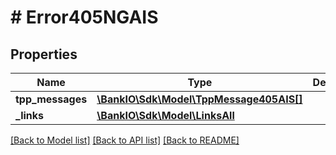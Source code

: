 # # Error405NGAIS

## Properties

Name | Type | Description | Notes
------------ | ------------- | ------------- | -------------
**tpp_messages** | [**\BankIO\Sdk\Model\TppMessage405AIS[]**](TppMessage405AIS.md) |  | [optional] 
**_links** | [**\BankIO\Sdk\Model\LinksAll**](LinksAll.md) |  | [optional] 

[[Back to Model list]](../../README.md#documentation-for-models) [[Back to API list]](../../README.md#documentation-for-api-endpoints) [[Back to README]](../../README.md)


